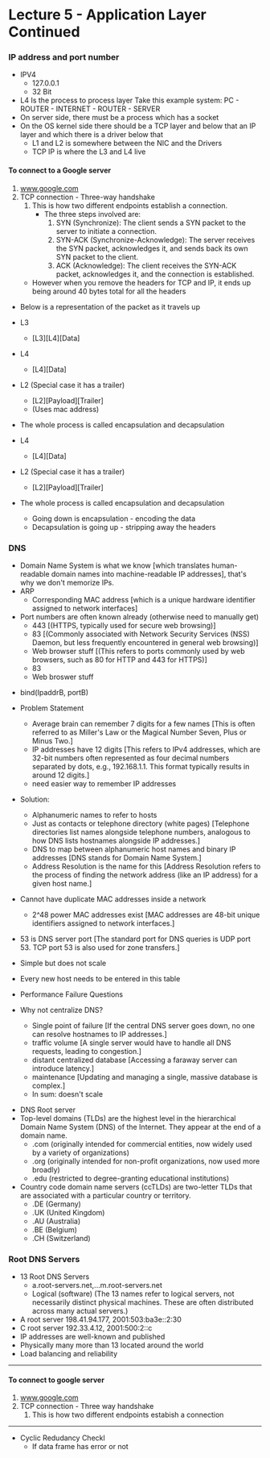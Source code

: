 # Lecture 5 - Application Layer Continued
### IP address and port number
- IPV4
  - 127.0.0.1
  - 32 Bit
- L4 Is the process to process layer
Take this example system:
PC - ROUTER - INTERNET - ROUTER - SERVER
- On server side, there must be a process which has a socket
- On the OS kernel side there should be a TCP layer and below that an IP layer and which there is a driver below that
  - L1 and L2 is somewhere between the NIC and the Drivers
  - TCP IP is where the L3 and L4 live
#### To connect to a Google server

1.  www.google.com
2.  TCP connection - Three-way handshake
    1.  This is how two different endpoints establish a connection.
        *   The three steps involved are:
            1.  SYN (Synchronize): The client sends a SYN packet to the server to initiate a connection.
            2.  SYN-ACK (Synchronize-Acknowledge): The server receives the SYN packet, acknowledges it, and sends back its own SYN packet to the client.
            3.  ACK (Acknowledge): The client receives the SYN-ACK packet, acknowledges it, and the connection is established.
    - However when you remove the headers for TCP and IP, it ends up being around 40 bytes total for all the headers
- Below is a representation of the packet as it travels up
- L3
  - [L3][L4][Data]
- L4
  - [L4][Data]
- L2 (Special case it has a trailer)
  - [L2][Payload][Trailer]
  - (Uses mac address)
- The whole process is called encapsulation and decapsulation
- L4
  - [L4][Data]
- L2 (Special case it has a trailer)
  - [L2][Payload][Trailer]

- The whole process is called encapsulation and decapsulation
  - Going down is encapsulation - encoding the data
  - Decapsulation is going up - stripping away the headers


### DNS
- Domain Name System is what we know [which translates human-readable domain names into machine-readable IP addresses], that's why we don't memorize IPs.
- ARP
  - Corresponding MAC address [which is a unique hardware identifier assigned to network interfaces]
- Port numbers are often known already (otherwise need to manually get)
  - 443 [(HTTPS, typically used for secure web browsing)]
  - 83 [(Commonly associated with Network Security Services (NSS) Daemon, but less frequently encountered in general web browsing)]
  - Web browser stuff [(This refers to ports commonly used by web browsers, such as 80 for HTTP and 443 for HTTPS)]
  - 83
  - Web broswer stuff
* bind(IpaddrB, portB)

* Problem Statement
  * Average brain can remember 7 digits for a few names [This is often referred to as Miller's Law or the Magical Number Seven, Plus or Minus Two.]
  * IP addresses have 12 digits [This refers to IPv4 addresses, which are 32-bit numbers often represented as four decimal numbers separated by dots, e.g., 192.168.1.1. This format typically results in around 12 digits.]
  * need easier way to remember IP addresses
* Solution:
  * Alphanumeric names to refer to hosts
  * Just as contacts or telephone directory (white pages) [Telephone directories list names alongside telephone numbers, analogous to how DNS lists hostnames alongside IP addresses.]
  * DNS to map between alphanumeric host names and binary IP addresses [DNS stands for Domain Name System.]
  * Address Resolution is the name for this [Address Resolution refers to the process of finding the network address (like an IP address) for a given host name.]
* Cannot have duplicate MAC addresses inside a network
  * 2^48 power MAC addresses exist [MAC addresses are 48-bit unique identifiers assigned to network interfaces.]
* 53 is DNS server port [The standard port for DNS queries is UDP port 53. TCP port 53 is also used for zone transfers.]
* Simple but does not scale
* Every new host needs to be entered in this table
* Performance Failure Questions
* Why not centralize DNS?
  * Single point of failure [If the central DNS server goes down, no one can resolve hostnames to IP addresses.]
  * traffic volume [A single server would have to handle all DNS requests, leading to congestion.]
  * distant centralized database [Accessing a faraway server can introduce latency.]
  * maintenance [Updating and managing a single, massive database is complex.]
  * In sum: doesn't scale

- DNS Root server
- Top-level domains (TLDs) are the highest level in the hierarchical Domain Name System (DNS) of the Internet. They appear at the end of a domain name.
  - .com (originally intended for commercial entities, now widely used by a variety of organizations)
  - .org (originally intended for non-profit organizations, now used more broadly)
  - .edu (restricted to degree-granting educational institutions)
- Country code domain name servers (ccTLDs) are two-letter TLDs that are associated with a particular country or territory.
  - .DE (Germany)
  - .UK (United Kingdom)
  - .AU (Australia)
  - .BE (Belgium)
  - .CH (Switzerland)

### Root DNS Servers
- 13 Root DNS Servers
  - a.root-servers.net,...m.root-servers.net
  - Logical (software) (The 13 names refer to logical servers, not necessarily distinct physical machines. These are often distributed across many actual servers.)
- A root server 198.41.94.177, 2001:503:ba3e::2:30
- C root server 192.33.4.12, 2001:500:2::c
- IP addresses are well-known and published
- Physically many more than 13 located around the world
- Load balancing and reliability

---
#### To connect to google server
1. www.google.com 
2. TCP connection - Three way handshake
   1. This is how two different endpoints estabish a connection
---
- Cyclic Redudancy Checkl
  - If data frame has error or not
  